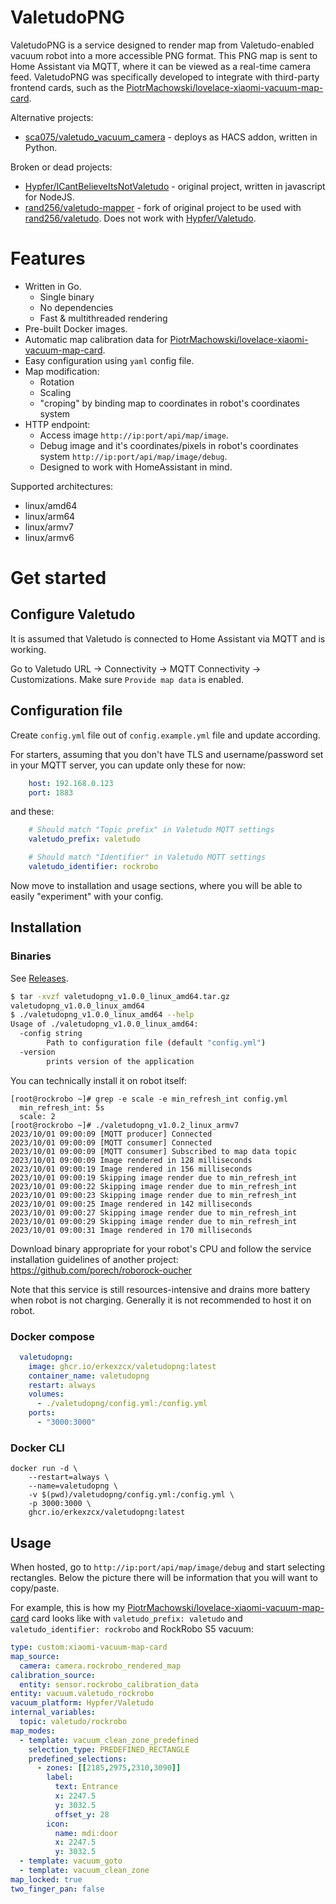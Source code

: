 # ValetudoPNG

ValetudoPNG is a service designed to render map from Valetudo-enabled vacuum robot into a more accessible PNG format. This PNG map is sent to Home Assistant via MQTT, where it can be viewed as a real-time camera feed. ValetudoPNG was specifically developed to integrate with third-party frontend cards, such as the [PiotrMachowski/lovelace-xiaomi-vacuum-map-card](https://github.com/PiotrMachowski/lovelace-xiaomi-vacuum-map-card).

Alternative projects:
* [sca075/valetudo_vacuum_camera](https://github.com/sca075/valetudo_vacuum_camera) - deploys as HACS addon, written in Python.

Broken or dead projects:
* [Hypfer/ICantBelieveItsNotValetudo](https://github.com/Hypfer/ICantBelieveItsNotValetudo) - original project, written in javascript for NodeJS.
* [rand256/valetudo-mapper](https://github.com/rand256/valetudo-mapper) - fork of original project to be used with [rand256/valetudo](https://github.com/rand256/valetudo). Does not work with [Hypfer/Valetudo](https://github.com/Hypfer/Valetudo).

# Features

* Written in Go.
  * Single binary
  * No dependencies
  * Fast & multithreaded rendering
* Pre-built Docker images.
* Automatic map calibration data for [PiotrMachowski/lovelace-xiaomi-vacuum-map-card](https://github.com/PiotrMachowski/lovelace-xiaomi-vacuum-map-card).
* Easy configuration using `yaml` config file.
* Map modification:
  * Rotation
  * Scaling
  * "croping" by binding map to coordinates in robot's coordinates system
* HTTP endpoint:
  * Access image `http://ip:port/api/map/image`.
  * Debug image and it's coordinates/pixels in robot's coordinates system `http://ip:port/api/map/image/debug`.
  * Designed to work with HomeAssistant in mind.

Supported architectures:

* linux/amd64
* linux/arm64
* linux/armv7
* linux/armv6

# Get started

## Configure Valetudo

It is assumed that Valetudo is connected to Home Assistant via MQTT and is working.

Go to Valetudo URL -> Connectivity -> MQTT Connectivity -> Customizations. Make sure `Provide map data` is enabled.

## Configuration file

Create `config.yml` file out of `config.example.yml` file and update according.

For starters, assuming that you don't have TLS and username/password set in your MQTT server, you can update only these for now:
```yaml
    host: 192.168.0.123
    port: 1883
```
and these:
```yaml
    # Should match "Topic prefix" in Valetudo MQTT settings
    valetudo_prefix: valetudo

    # Should match "Identifier" in Valetudo MQTT settings
    valetudo_identifier: rockrobo
```

Now move to installation and usage sections, where you will be able to easily "experiment" with your config.

## Installation

### Binaries

See [Releases](https://github.com/erkexzcx/valetudopng/releases).

```bash
$ tar -xvzf valetudopng_v1.0.0_linux_amd64.tar.gz 
valetudopng_v1.0.0_linux_amd64
$ ./valetudopng_v1.0.0_linux_amd64 --help
Usage of ./valetudopng_v1.0.0_linux_amd64:
  -config string
        Path to configuration file (default "config.yml")
  -version
        prints version of the application
```

You can technically install it on robot itself:
```
[root@rockrobo ~]# grep -e scale -e min_refresh_int config.yml 
  min_refresh_int: 5s
  scale: 2
[root@rockrobo ~]# ./valetudopng_v1.0.2_linux_armv7 
2023/10/01 09:00:09 [MQTT producer] Connected
2023/10/01 09:00:09 [MQTT consumer] Connected
2023/10/01 09:00:09 [MQTT consumer] Subscribed to map data topic
2023/10/01 09:00:09 Image rendered in 128 milliseconds
2023/10/01 09:00:19 Image rendered in 156 milliseconds
2023/10/01 09:00:19 Skipping image render due to min_refresh_int
2023/10/01 09:00:22 Skipping image render due to min_refresh_int
2023/10/01 09:00:23 Skipping image render due to min_refresh_int
2023/10/01 09:00:25 Image rendered in 142 milliseconds
2023/10/01 09:00:27 Skipping image render due to min_refresh_int
2023/10/01 09:00:29 Skipping image render due to min_refresh_int
2023/10/01 09:00:31 Image rendered in 170 milliseconds
```
Download binary appropriate for your robot's CPU and follow the service installation guidelines of another project: https://github.com/porech/roborock-oucher

Note that this service is still resources-intensive and drains more battery when robot is not charging. Generally it is not recommended to host it on robot.

### Docker compose

```yaml
  valetudopng:
    image: ghcr.io/erkexzcx/valetudopng:latest
    container_name: valetudopng
    restart: always
    volumes:
      - ./valetudopng/config.yml:/config.yml
    ports:
      - "3000:3000"
```

### Docker CLI

```
docker run -d \
    --restart=always \
    --name=valetudopng \
    -v $(pwd)/valetudopng/config.yml:/config.yml \
    -p 3000:3000 \
    ghcr.io/erkexzcx/valetudopng:latest
```

## Usage

When hosted, go to `http://ip:port/api/map/image/debug` and start selecting rectangles. Below the picture there will be information that you will want to copy/paste.

For example, this is how my [PiotrMachowski/lovelace-xiaomi-vacuum-map-card](https://github.com/PiotrMachowski/lovelace-xiaomi-vacuum-map-card) card looks like with `valetudo_prefix: valetudo` and `valetudo_identifier: rockrobo` and RockRobo S5 vacuum:

```yaml
type: custom:xiaomi-vacuum-map-card
map_source:
  camera: camera.rockrobo_rendered_map
calibration_source:
  entity: sensor.rockrobo_calibration_data
entity: vacuum.valetudo_rockrobo
vacuum_platform: Hypfer/Valetudo
internal_variables:
  topic: valetudo/rockrobo
map_modes:
  - template: vacuum_clean_zone_predefined
    selection_type: PREDEFINED_RECTANGLE
    predefined_selections:
      - zones: [[2185,2975,2310,3090]]
        label:
          text: Entrance
          x: 2247.5
          y: 3032.5
          offset_y: 28
        icon:
          name: mdi:door
          x: 2247.5
          y: 3032.5
  - template: vacuum_goto
  - template: vacuum_clean_zone
map_locked: true
two_finger_pan: false
```
